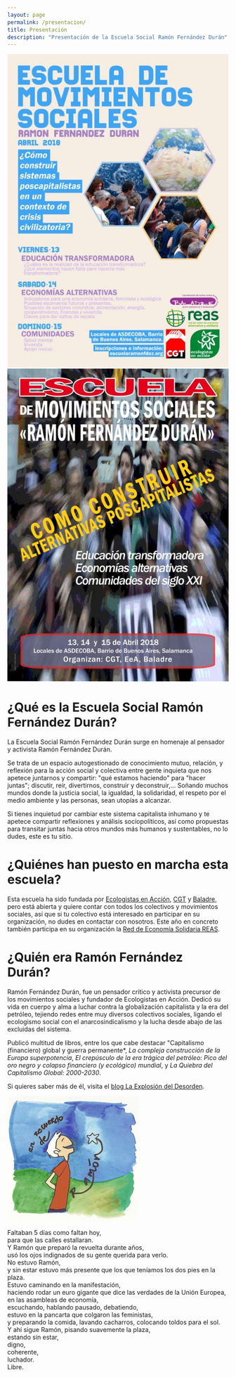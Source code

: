 ```yaml
---
layout: page
permalink: /presentacion/
title: Presentación
description: "Presentación de la Escuela Social Ramón Fernández Durán"
---
```


<img class="figure" src="/images/cartel_escuela_2018.jpg" alt="Cartel Escuela Social 4ª Edición"/>

<img class="figure" src="/images/cartel_escuela_2018_b.jpg" alt="Cartel Escuela Social 4ª Edición"/>

# ¿Qué es la Escuela Social Ramón Fernández Durán?
La Escuela Social Ramón Fernández Durán surge en homenaje al pensador y activista Ramón Fernández Durán.

Se trata de un espacio autogestionado de conocimiento mutuo, relación, y reflexión para la acción social y colectiva entre gente inquieta que nos apetece juntarnos y compartir: "qué estamos haciendo" para "hacer juntas"; discutir, reír, divertirnos, construir y deconstruir,... Soñando muchos mundos donde la justicia social, la igualdad, la solidaridad, el respeto por el medio ambiente y las personas, sean utopías a alcanzar.

Si tienes inquietud por cambiar este sistema capitalista inhumano y te apetece compartir reflexiones y análisis sociopolíticos, así como propuestas para transitar juntas hacia otros mundos más humanos y sustentables, no lo dudes, este es tu sitio.

# ¿Quiénes han puesto en marcha esta escuela?
Esta escuela ha sido fundada por [Ecologistas en Acción](https://ecologistasenaccion.org/), [CGT](http://cgt.org.es/) y [Baladre](http://coordinacionbaladre.org/), pero está abierta y quiere contar con todos los colectivos y movimientos sociales, así que si tu colectivo está interesado en participar en su organización, no dudes en contactar con nosotros. Este año en concreto también participa en su organización la [Red de Economía Solidaria REAS](https://www.economiasolidaria.org/).

# ¿Quién era Ramón Fernández Durán?
Ramón Fernández Durán, fue un pensador crítico y activista precursor de los movimientos sociales y fundador de Ecologistas en Acción.
Dedicó su vida en cuerpo y alma a luchar contra la globalización capitalista y la era del petróleo, tejiendo redes entre muy diversos colectivos sociales, ligando el ecologismo social con el anarcosindicalismo y la lucha desde abajo de las excluidas del sistema.

Publicó multitud de libros, entre los que cabe destacar "Capitalismo (financiero) global y guerra permanente*, *La compleja construcción de la Europa superpotencia*, *El crepúsculo de la era trágica del petróleo: Pico del oro negro y colapso financiero (y ecológico) mundial*, y *La Quiebra del Capitalismo Global: 2000­-2030*.

Si quieres saber más de él, visita el [blog La Explosión del Desorden](https://laexplosiondeldesorden.wordpress.com/).

<img class="figure" src="/images/recuerdo_ramon.jpg" alt="Dibujo de recuerdo de Ramón Fernández Durán"/>

><div style="font-family:Satisfy; font-size:1.5rem">
Faltaban 5 días como faltan hoy,<br/>
para que las calles estallaran.<br/>
Y Ramón que preparó la revuelta durante años,<br/>
usó los ojos indignados de su gente querida para verlo.<br/>
No estuvo Ramón,<br/>
y sin estar estuvo más presente que los que teníamos los dos pies en la plaza.<br/>
Estuvo caminando en la manifestación,<br/>
haciendo rodar un euro gigante que dice las verdades de la Unión Europea,<br/>
en las asambleas de economía,<br/>
escuchando, hablando pausado, debatiendo,<br/>
estuvo en la pancarta que colgaron las feministas,<br/>
y preparando la comida, lavando cacharros, colocando toldos para el sol.<br/>
Y ahí sigue Ramón, pisando suavemente la plaza,<br/>
estando sin estar,<br/>
digno,<br/>
coherente,<br/>
luchador.<br/>
Libre.
